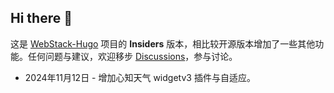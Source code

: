 ## Hi there 👋

这是 [WebStack-Hugo](https://github.com/shenweiyan/WebStack-Hugo) 项目的 **Insiders** 版本，相比较开源版本增加了一些其他功能。任何问题与建议，欢迎移步 [Discussions](https://github.com/orgs/NavStackPage/discussions)，参与讨论。

- 2024年11月12日 - 增加心知天气 widgetv3 插件与自适应。

